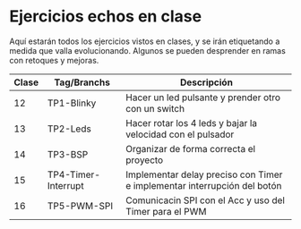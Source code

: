 Ejercicios echos en clase
=========================
Aquí estarán todos los ejercicios vistos en clases, y se irán etiquetando a medida que valla evolucionando.
Algunos se pueden desprender en ramas con retoques y mejoras.

| Clase | Tag/Branchs | Descripción |
| ----- | ----------- | ----------- |
|  12   | TP1-Blinky  | Hacer un led pulsante y prender otro con un switch |
|  13   | TP2-Leds    | Hacer rotar los 4 leds y bajar la velocidad con el pulsador |
|  14   | TP3-BSP     | Organizar de forma correcta el proyecto |
|  15   | TP4-Timer-Interrupt | Implementar delay preciso con Timer e implementar interrupción del botón |
|  16   | TP5-PWM-SPI | Comunicacin SPI con el Acc y uso del Timer para el PWM |